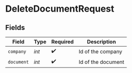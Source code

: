 # DeleteDocumentRequest


## Fields

| Field              | Type               | Required           | Description        |
| ------------------ | ------------------ | ------------------ | ------------------ |
| `company`          | *int*              | :heavy_check_mark: | Id of the company  |
| `document`         | *int*              | :heavy_check_mark: | Id of the document |